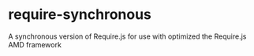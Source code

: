 require-synchronous
===================

A synchronous version of Require.js for use with optimized the Require.js AMD framework